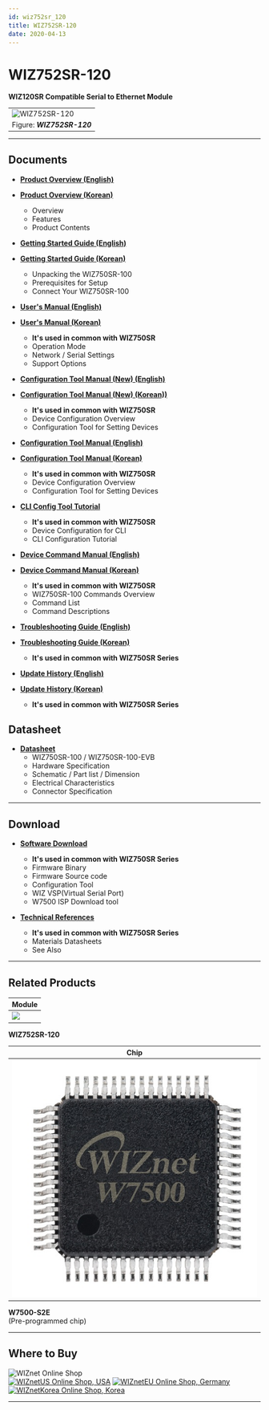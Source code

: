 ```yaml
---
id: wiz752sr_120
title: WIZ752SR-120
date: 2020-04-13
---
```




# WIZ752SR-120

**WIZ120SR Compatible Serial to Ethernet Module**

|                                                             |
| ----------------------------------------------------------- |
| ![WIZ752SR-120](/products/s2e_module/wiz752sr-120/3.png%20) |
| Figure: ***WIZ752SR-120***                                  |

-----

## Documents

  - **[Product Overview (English)](Overview-[EN].md)**
  - **[Product Overview (Korean)](Overview-[KO].md)**
      - Overview
      - Features
      - Product Contents



  - **[Getting Started Guide (English)](Getting_Started-[EN].md)**
  - **[Getting Started Guide (Korean)](Getting_Started-[KO].md)**
      - Unpacking the WIZ750SR-100
      - Prerequisites for Setup
      - Connect Your WIZ750SR-100



  - **[User's Manual (English)](User's_Manual-[EN].md)** 
  - **[User's Manual (Korean)](User's_Manual-[KO].md)** 
      - **It's used in common with WIZ750SR**
      - Operation Mode
      - Network / Serial Settings
      - Support Options



  - **[Configuration Tool Manual (New) (English)](configuration_tool_manual_new-[EN].md)**
  - **[Configuration Tool Manual (New) (Korean))](configuration_tool_manual_new-[KO].md)**
      - **It's used in common with WIZ750SR**
      - Device Configuration Overview
      - Configuration Tool for Setting Devices



  - **[Configuration Tool Manual (English)](Configuration_Tool_Manual-[EN].md)**
  - **[Configuration Tool Manual (Korean)](Configuration_Tool_Manual-[KO].md)**
      - **It's used in common with WIZ750SR**
      - Device Configuration Overview
      - Configuration Tool for Setting Devices



  - **[CLI Config Tool Tutorial](CLI_Config_Tool_Tutorial/CLI_Config_Tool_Tutorial.md)**
      - **It's used in common with WIZ750SR**
      - Device Configuration for CLI
      - CLI Configuration Tutorial



  - **[Device Command Manual (English)](Command_Manual-[EN].md)**
  - **[Device Command Manual (Korean)](Command_Manual-[KO].md)**
      - **It's used in common with WIZ750SR**
      - WIZ750SR-100 Commands Overview
      - Command List
      - Command Descriptions



  - **[Troubleshooting Guide (English)](Trouble_Shooting-[EN].md)**
  - **[Troubleshooting Guide (Korean)](Trouble_Shooting-[KO].md)**
      - **It's used in common with WIZ750SR Series**



  - **[Update History (English)](Series_Update_History-[EN].md)**
  - **[Update History (Korean)](Series_Update_History-[KO].md)**
      - **It's used in common with WIZ750SR Series**

## Datasheet

  - **[Datasheet](Datasheet.md)**
      - WIZ750SR-100 / WIZ750SR-100-EVB
      - Hardware Specification
      - Schematic / Part list / Dimension
      - Electrical Characteristics
      - Connector Specification

-----

## Download

  - **[Software Download](Download.md)**
      - **It's used in common with WIZ750SR Series**
      - Firmware Binary
      - Firmware Source code 
      - Configuration Tool
      - WIZ VSP(Virtual Serial Port)
      - W7500 ISP Download tool



  - **[Technical References](Technical_References.md)**
      - **It's used in common with WIZ750SR Series**
      - Materials Datasheets
      - See Also
-----

## Related Products

| **Module**                                      |
| ----------------------------------------------- |
| ![](/img/products/s2e_module/wiz752sr-120/3.png%20) |

 **WIZ752SR-120**  


| **Chip**                            |
| ----------------------------------- |
| ![](/img/products/wiz750jr/w7500_1.jpg) |

 **W7500-S2E**  
(Pre-programmed chip) 

-----

## Where to Buy

![WIZnet Online Shop](/products/w5500/buynow.png)  
[![WIZnetUS Online Shop,
USA](/products/w5500/w5500_evb/icons/dollar.png)](http://www.shopwiznet.com/)
[![WIZnetEU Online Shop,
Germany](/products/w5500/w5500_evb/icons/european-euro.png)](http://shop.wiznet.eu/)
[![WIZnetKorea Online Shop,
Korea](/products/w5500/w5500_evb/icons/won.png)](http://shop.wiznet.co.kr/)

-----
